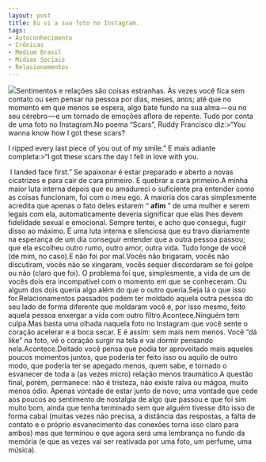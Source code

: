 ```yaml
---
layout: post
title: Eu vi a sua foto no Instagram.
tags:
- Autoconhecimento
- Crônicas
- Medium Brasil
- Midias Sociais
- Relacionamentos
---
```


![](https://cdn-images-1.medium.com/max/800/1*_Rsd1fsdoFPm0RRdfMpXsg.jpeg)Sentimentos e relações são coisas estranhas. Às vezes você fica sem contato ou sem pensar na pessoa por dias, meses, anos; até que no momento em que menos se espera, algo bate fundo na sua alma — ou no seu cérebro — e um tornado de emoções aflora de repente. Tudo por conta de uma foto no Instagram.No poema “Scars”, Ruddy Francisco diz:>“You wanna know how I got these scars? 

I ripped every last piece of you out of my smile.”
E mais adiante completa:>“I got these scars the day I fell in love with you.

 I landed face first.”
Se apaixonar é estar preparado e aberto a novas cicatrizes e para cair de cara primeiro. E quebrar a cara primeiro.A minha maior luta interna depois que eu amadureci o suficiente pra entender como as coisas funcionam, foi com o meu ego. A maioria dos caras simplesmente acredita que apenas o fato deles estarem “
**afim**
” de uma mulher e serem legais com ela, automaticamente deveria significar que elas lhes devem fidelidade sexual e emocional. Sempre tentei, e acho que consegui, fugir disso ao máximo. É uma luta interna e silenciosa que eu travo diariamente na esperança de um dia conseguir entender que a outra pessoa passou; que ela escolheu outro rumo, outro amor, outra vida. Tudo longe de você (de mim, no caso).E não foi por mal.Vocês não brigaram, vocês não discutiram, vocês não se xingaram, vocês sequer discordaram se foi golpe ou não (claro que foi). O problema foi que, simplesmente, a vida de um de vocês dois era incompatível com o momento em que se conheceram. Ou algum dos dois queria algo além do que o outro queria.Seja lá o que isso for.Relacionamentos passados podem ter moldado aquela outra pessoa do seu lado de forma diferente que moldaram você e, por isso mesmo, feito aquela pessoa enxergar a vida com outro filtro.Acontece.Ninguém tem culpa.Mas basta uma olhada naquela foto no Instagram que você sente o coração acelerar e a boca secar. E é assim: sem mais nem menos. Você “dá like” na foto, vê o coração surgir na tela e vai dormir pensando nela.Acontece.Deitado você pensa que podia ter aproveitado mais aqueles poucos momentos juntos, que poderia ter feito isso ou aquilo de outro modo, que poderia ter se apegado menos, quem sabe, e tornado o esvanecer de toda a (as vezes micro) relação menos traumático.A questão final, porém, permanece: não é tristeza, não existe raiva ou mágoa, muito menos ódio. Apenas vontade de estar junto de novo; uma vontade que cede aos poucos ao sentimento de nostalgia de algo que passou e que foi sim muito bom, ainda que tenha terminado sem que alguém tivesse dito isso de forma cabal (muitas vezes não precisa, a distância das respostas, a falta de contato e o próprio esvanecimento das conexões torna isso claro para ambos) mas que terminou e que agora será uma lembrança no fundo da memória (e que as vezes vai ser reativada por uma foto, um perfume, uma música).
